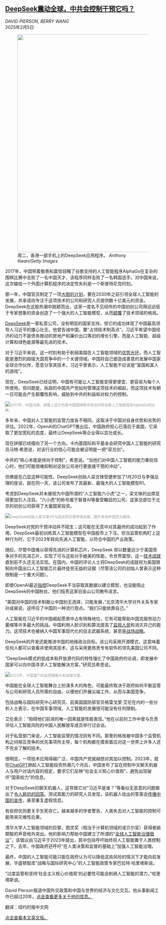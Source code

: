 <!--1738737421000-->
[DeepSeek震动全球，中共会控制干预它吗？](https://cn.nytimes.com/china/20250205/deepseek-china-ai-censorship/)
------

<address>DAVID PIERSON, BERRY WANG</address><time pudate="2025-02-05 02:28:05" datetime="2025-02-05 02:28:05">2025年2月5日</time><figure><img src="https://images.weserv.nl/?url=static01.nyt.com/images/2025/02/02/multimedia/02china-deepseek-xi-01-gvkq/02china-deepseek-xi-01-gvkq-master1050.jpg" width="1050" height="701"><figcaption>周二，香港一部手机上的DeepSeek应用程序。 <cite>Anthony Kwan/Getty Images</cite></figcaption></figure><section><p>2017年，中国带着敬畏和震惊目睹了谷歌支持的人工智能程序AlphaGo在复杂的围棋比赛中击败了一名中国天才，该程序同样击败了一名韩国选手。对中国来说，这次输给一个外国计算机程序的决定性失利是一个斯普特尼克时刻。</p><p>那一年，中国官员制定了一项<a href="https://cn.nytimes.com/business/20170721/china-artificial-intelligence/">大胆的计划</a>，要在2030年之前引领全球人工智能的发展，并承诺向专注于这项技术的公司和研究人员提供数十亿美元的资金。DeepSeek在这股热潮中脱颖而出，这家一度名不见经传的中国初创公司用远远低于专家想象的资金创造了一个强大的人工智能模型，从而<a href="https://www.nytimes.com/2025/01/28/business/deepseek-owner-china-ai.html">颠覆</a>了技术领域的格局。</p><p><a href="https://www.nytimes.com/2025/01/29/business/deepseek-china-liang-wenfeng.html">DeepSeek</a>是一家私营公司，没有明显的国家支持，但它的成功体现了中国最高领导人习近平的雄心壮志，他曾告诫中国，要“占领技术制高点”。习近平希望中国经济的动力不是债务推动的房地产和廉价出口等旧的增长引擎，而是人工智能、超级计算和绿色能源等最先进的技术。</p><p>对于习近平来说，这一时刻有助于削弱美国在人工智能领域的<a href="https://cn.nytimes.com/technology/20240222/china-united-states-artificial-intelligence/">优势光环</a>，而人工智能是激烈的超级大国竞争中的一个关键领域。中国将自己塑造成善意的发展中国家全球合作伙伴，愿意分享其技术，习近平曾表示，人工智能不应该是“富国和富人的游戏”。</p><p>现在，DeepSeek已经证明，中国有可能让人工智能变得更便宜、更容易为每个人所使用。但问题是，执政的中国共产党如何管理这项技术的崛起，而这项技术有朝一日可能会产生颠覆性影响，威胁到中共的利益和对权力的控制。</p><p><img src="https://images.weserv.nl/?url=static01.nyt.com/images/2025/02/02/multimedia/02china-deepseek-xi-02-gvkq/02china-deepseek-xi-02-gvkq-master1050.jpg"><small style="color: #999;">2017年，中国乌镇，屏幕上显示的是中国围棋棋手柯洁对阵谷歌人工智能程序AlphaGo的比赛。</small></p><p>多年来，中国对人工智能的监管力度各不相同，这取决于中国对自身优势和劣势的评估。2022年，OpenAI的ChatGPT推出后，中国政府担心已落后于美国，它采取了更加宽松的态度，最终让DeepSeek等企业得以茁壮成长。</p><p>现在钟摆已经摆向了另一个方向，卡内基国际和平基金会研究中国人工智能的研究员马特·希恩说，对该行业的信心可能会被证明是一把“双刃剑”。</p><p>中共的“核心本能是倾向于控制”，希恩说。“当他们对中国人工智能的能力重拾信心时，他们可能很难抑制对这些公司进行更直接干预的冲动”。</p><p>仿佛是在凸显这种可能性，DeepSeek创始人梁文锋受邀参加了1月20日与李强总理的座谈，就在同一天，该公司发布了其最新、最强大的人工智能模型R1。</p><p>考虑到DeepSeek并未被视为中国所谓的“人工智能六小虎”之一，梁文锋的出席显得更加引人注目。“六小虎”的称号属于智普AI等备受瞩目的公司，这家总部位于北京的初创公司获得了大量国家投资。</p><p><img src="https://images.weserv.nl/?url=static01.nyt.com/images/2025/02/02/multimedia/02china-deepseek-xi-wztq/02china-deepseek-xi-wztq-master1050.jpg"><small style="color: #999;">DeepSeek创始人梁文锋1月与国务院总理李强会面，图片来自中国官方媒体。</small></p><p>DeepSeek对党的干预冲动并不陌生；这可能在无意中对其最终的成功起到了作用。DeepSeek最初训练其人工智能模型在中国股市上下注。但当监管机构盯上这种行为时，它于2023年转向先进人工智能，以符合中国的产业政策。</p><p>随后，尽管中国难以获得先进的计算机芯片，DeepSeek 却以数量远少于美国竞争对手的先进芯片，实现了可与这些对手媲美的性能，令世界震惊，这一<a href="https://cn.nytimes.com/technology/20250124/deepseek-china-ai-chips/">技术成就</a>直到前不久还无法实现。在国内，中国的评论人士将DeepSeek的成就视为美国限制向中国出口人工智能芯片最终徒劳无益的证据（尽管该公司的创始人曾表示这种限制是一个重大问题）。</p><p>即使OpenAI最近<a href="https://www.nytimes.com/2025/01/29/technology/openai-deepseek-data-harvest.html">指控</a>DeepSeek不当获取其数据以建立模型，也没能阻止DeepSeek的中国粉丝，他们指责这家旧金山公司散布谣言。</p><p>“美国对中国的技术制裁让中国别无选择，只能发展，”北京清华大学对外关系专家孙成昊说，这呼应了中国的一种流行观点。“我们只能依靠自己。”</p><p>人工智能在习近平的中国崛起愿景中占有特殊地位，它有可能帮助中国克服劳动力萎缩等许多最大的挑战。中国利用人脸识别和算法提高了<a href="https://www.nytimes.com/zh-hans/2022/06/25/technology/china-surveillance-chinese.html">监视人民</a>和消灭异己的能力。这项技术也被纳入中国军事现代化的自主武器系统，甚至是<a rel="noopener noreferrer" target="_blank" href="https://www.scmp.com/news/china/science/article/3266444/chinese-scientists-create-and-cage-worlds-first-ai-commander-pla-laboratory">战场战略</a>。</p><p>DeepSeek的开发还能推进中国的地缘政治目标。该公司采用开源模式，这意味着任何人都可以查看并使用其技术，这与采用更昂贵专有软件的领先美国公司不同。</p><p>“DeepSeek模式的低成本和开放源代码的特性强化了中国政府的论调，即发展中国家可以向中国寻求人工智能解决方案，”研究员希恩说。</p><p><img src="https://images.weserv.nl/?url=static01.nyt.com/images/2025/02/02/multimedia/02china-deepseek-xi-03-gvkq/02china-deepseek-xi-03-gvkq-master1050.jpg"><small style="color: #999;">2023年，中国厦门的监控摄像头和高楼大厦。</small></p><p>中国能在全球人工智能舞台上扮演多大的角色，可能最终取决于政府如何平衡监管与公司和研究人员所需的自由，以便他们开展尖端工作，从而与美国竞争。</p><p>包括战略与国际研究中心研究员、前美国国防部官员格雷戈里·艾伦在内的一些分析人士表示，在中国军事领域，人工智能的发展很可能没有任何限制。</p><p>艾伦表示：“阻碍他们前进的唯一因素就是性能表现。”他在以前的工作中曾与负责评估人工智能风险的中国人民解放军成员举行过会谈。</p><p>对于私营部门来说，人工智能监管的情况则有不同。那里的格局被中国多个监管机构之间相互竞争的优先事项所主导，每个机构都在摸索着应对这一世界上许多人还不完全了解的技术。</p><p>很明显，一项技术应用得越广泛，中国共产党就越想对其加以控制。2023年，就在<a href="https://www.nytimes.com/2023/03/31/technology/sam-altman-open-ai-chatgpt.html">ChatGPT</a>掀起人工智能投资热潮几个月后，中国发布了旨在控制中文聊天机器人与用户对话内容的规定，要求它们反映“社会主义核心价值观”，避免出现破坏“国家权力”的信息。</p><p>对于DeepSeek的聊天机器人，这导致它对“习近平是谁？”等看似无恶意的问题做出了<a href="https://www.nytimes.com/2025/01/29/world/asia/deepseek-china-censorship.html">令人尴尬的回答</a>。测试其能力的研究人员发现，该机器人给出的答案会<a href="https://www.nytimes.com/2025/01/31/technology/deepseek-chinese-propaganda.html">传播中国的宣传</a>，甚至重复虚假信息。</p><p>有些担忧则更关乎生死存亡。越来越多的学者警告，人类失去对人工智能的控制可能带来灾难性后果。</p><p>清华大学人工智能领域的巨擘、图灵奖（相当于计算机领域的诺贝尔奖）获得者姚期智的声音格外突出。他的影响力帮助中国建立了所谓的“<a href="https://www.nytimes.com/2024/09/16/business/china-ai-safety.html">全球人工智能治理倡议</a>”，该倡议由习近平于2023年提出，其中包括呼吁始终将人工智能置于人类控制之下。去年，中国政府还呼吁“在人类决策和监督的基础上”加强人工智能治理。</p><p>最终，中国的人工智能可能只能在政府认为可以降低这些风险的情况下才能向前发展，华盛顿智库”战略与国际研究中心”的人工智能政策专家巴拉特·哈里塔斯说。</p><p>“过度监管和坚持‘社会主义核心价值观’的必要性可能会削弱人工智能的潜力，”哈里塔斯说。</p></section><footer><p>David Pierson报道中国外交政策和中国与世界的经济与文化交互。他从事新闻工作已超过20年。<a rel="nofollow" target="_blank" href="https://www.nytimes.com/by/david-pierson">点击查看更多关于他的信息。</a></p><p>翻译：纽约时报中文网</p><p><a rel="nofollow" target="_blank" href="https://www.nytimes.com/2025/02/02/world/asia/deepseek-china-ai-censorship.html">点击查看本文英文版。</a></p></footer>
